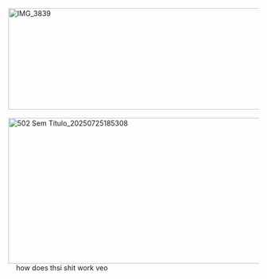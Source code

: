 <img width="1422" height="204" alt="IMG_3839" src="https://github.com/user-attachments/assets/525974bd-345b-4268-9879-a12ee652dd56" />
‎ 
<img width="734" height="293" alt="502 Sem Título_20250725185308" src="https://github.com/user-attachments/assets/434826ab-fb17-4485-a66a-4a848a72dc7c" />
‎ 
‎ ‎ ‎ how does thsi shit work veo


